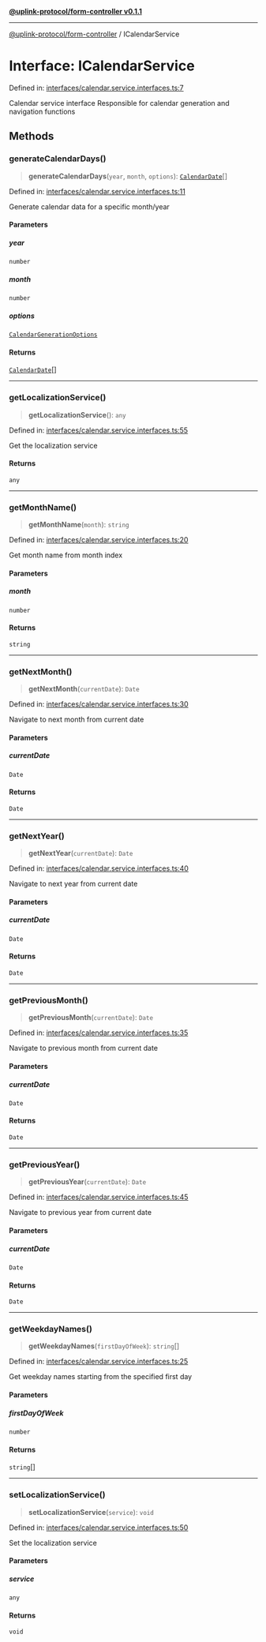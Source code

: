 [**@uplink-protocol/form-controller v0.1.1**](../README.md)

***

[@uplink-protocol/form-controller](../globals.md) / ICalendarService

# Interface: ICalendarService

Defined in: [interfaces/calendar.service.interfaces.ts:7](https://github.com/jmkcoder/uplink-protocol-calendar/blob/38fef3d5c9ea8d85876f78e9f7a77f710bb13ac6/src/interfaces/calendar.service.interfaces.ts#L7)

Calendar service interface
Responsible for calendar generation and navigation functions

## Methods

### generateCalendarDays()

> **generateCalendarDays**(`year`, `month`, `options`): [`CalendarDate`](CalendarDate.md)[]

Defined in: [interfaces/calendar.service.interfaces.ts:11](https://github.com/jmkcoder/uplink-protocol-calendar/blob/38fef3d5c9ea8d85876f78e9f7a77f710bb13ac6/src/interfaces/calendar.service.interfaces.ts#L11)

Generate calendar data for a specific month/year

#### Parameters

##### year

`number`

##### month

`number`

##### options

[`CalendarGenerationOptions`](CalendarGenerationOptions.md)

#### Returns

[`CalendarDate`](CalendarDate.md)[]

***

### getLocalizationService()

> **getLocalizationService**(): `any`

Defined in: [interfaces/calendar.service.interfaces.ts:55](https://github.com/jmkcoder/uplink-protocol-calendar/blob/38fef3d5c9ea8d85876f78e9f7a77f710bb13ac6/src/interfaces/calendar.service.interfaces.ts#L55)

Get the localization service

#### Returns

`any`

***

### getMonthName()

> **getMonthName**(`month`): `string`

Defined in: [interfaces/calendar.service.interfaces.ts:20](https://github.com/jmkcoder/uplink-protocol-calendar/blob/38fef3d5c9ea8d85876f78e9f7a77f710bb13ac6/src/interfaces/calendar.service.interfaces.ts#L20)

Get month name from month index

#### Parameters

##### month

`number`

#### Returns

`string`

***

### getNextMonth()

> **getNextMonth**(`currentDate`): `Date`

Defined in: [interfaces/calendar.service.interfaces.ts:30](https://github.com/jmkcoder/uplink-protocol-calendar/blob/38fef3d5c9ea8d85876f78e9f7a77f710bb13ac6/src/interfaces/calendar.service.interfaces.ts#L30)

Navigate to next month from current date

#### Parameters

##### currentDate

`Date`

#### Returns

`Date`

***

### getNextYear()

> **getNextYear**(`currentDate`): `Date`

Defined in: [interfaces/calendar.service.interfaces.ts:40](https://github.com/jmkcoder/uplink-protocol-calendar/blob/38fef3d5c9ea8d85876f78e9f7a77f710bb13ac6/src/interfaces/calendar.service.interfaces.ts#L40)

Navigate to next year from current date

#### Parameters

##### currentDate

`Date`

#### Returns

`Date`

***

### getPreviousMonth()

> **getPreviousMonth**(`currentDate`): `Date`

Defined in: [interfaces/calendar.service.interfaces.ts:35](https://github.com/jmkcoder/uplink-protocol-calendar/blob/38fef3d5c9ea8d85876f78e9f7a77f710bb13ac6/src/interfaces/calendar.service.interfaces.ts#L35)

Navigate to previous month from current date

#### Parameters

##### currentDate

`Date`

#### Returns

`Date`

***

### getPreviousYear()

> **getPreviousYear**(`currentDate`): `Date`

Defined in: [interfaces/calendar.service.interfaces.ts:45](https://github.com/jmkcoder/uplink-protocol-calendar/blob/38fef3d5c9ea8d85876f78e9f7a77f710bb13ac6/src/interfaces/calendar.service.interfaces.ts#L45)

Navigate to previous year from current date

#### Parameters

##### currentDate

`Date`

#### Returns

`Date`

***

### getWeekdayNames()

> **getWeekdayNames**(`firstDayOfWeek`): `string`[]

Defined in: [interfaces/calendar.service.interfaces.ts:25](https://github.com/jmkcoder/uplink-protocol-calendar/blob/38fef3d5c9ea8d85876f78e9f7a77f710bb13ac6/src/interfaces/calendar.service.interfaces.ts#L25)

Get weekday names starting from the specified first day

#### Parameters

##### firstDayOfWeek

`number`

#### Returns

`string`[]

***

### setLocalizationService()

> **setLocalizationService**(`service`): `void`

Defined in: [interfaces/calendar.service.interfaces.ts:50](https://github.com/jmkcoder/uplink-protocol-calendar/blob/38fef3d5c9ea8d85876f78e9f7a77f710bb13ac6/src/interfaces/calendar.service.interfaces.ts#L50)

Set the localization service

#### Parameters

##### service

`any`

#### Returns

`void`
